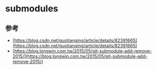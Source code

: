 # submodules

## 参考 

- [https://blog.csdn.net/guotianqing/article/details/82391665](https://blog.csdn.net/guotianqing/article/details/82391665)
- [https://blog.longwin.com.tw/2015/05/git-submodule-add-remove-2015/](https://blog.longwin.com.tw/2015/05/git-submodule-add-remove-2015/)
